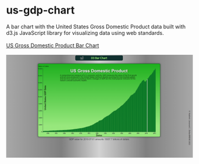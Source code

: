 # us-gdp-chart
A bar chart with the United States Gross Domestic Product data built with d3.js JavaScript library for visualizing data using web standards.
<br><br>
<a href="https://dobarbrend.github.io/us-gdp-chart/" target="_blank">US Gross Domestic Product Bar Chart</a>
<br><br>
<img src="https://github.com/DobarBREND/us-gdp-chart/blob/main/US-GDP-Bar-Chart.PNG" alt="S Gross Domestic Product Bar Chart">
